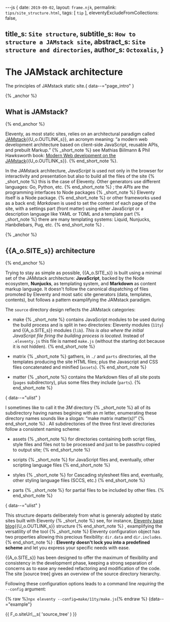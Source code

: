 ---js
{
  date:      `2019-09-02`,
  layout:    `frame.njk`,
  permalink: `tips/site_structure.html`,
  tags:      [ `tip` ],
  eleventyExcludeFromCollections: false,

  title_s:    `Site structure`,
  subtitle_s: `How to structure a JAMstack site`,
  abstract_s: `Site structure and directories`,
  author_s:   `Octoxalis`,
}
---
[comment]: # (======== Post ========)
# The JAMstack architecture

The principles of JAMstack static site.{ data--="page_intro" }

{% _anchor %}
## What is JAMstack?
{% end_anchor %}


Eleventy, as most static sites, relies on an architectural paradigm called [JAMstack]{{U_o.OUTLINK_s}}, an acronym meaning: <q>a modern web development architecture based on client-side JavaScript, reusable APIs, and prebuilt Markup.</q>
{% _short_note %}
see Mathias Biilmann & Phil Hawksworth book: [Modern Web development on the JAMstack]{{U_o.OUTLINK_s}}.
{% end_short_note %}.

In the JAMstack architecture, *JavaScript* is used not only in the browser for interactivity and presentation but also to build all the files of the site
{% _short_note %}
this is the case of Eleventy. Other generators use different languages: Go, Python, etc.
{% end_short_note %}
; the *APIs* are the programming interfaces to Node packages
{% _short_note %}
Eleventy itself is a Node package.
{% end_short_note %}
or other frameworks used as a back end; *Markdown* is used to set the content of each page of the site, with a settings part (front matter) using either JavaScript or a description language like YAML or TOML and a template part
{% _short_note %}
there are many templating systems: Liquid, Nunjucks, Hanbdlebars, Pug, etc.
{% end_short_note %}
.

{% _anchor %}
## {{A_o.SITE_s}} architecture
{% end_anchor %}


Trying to stay as simple as possible, {{A_o.SITE_s}} is built using a minimal set of the JAMstack architecture: **JavaScript**, backed by the Node ecosystem, **Nunjucks**, as templating system, and **Markdown** as content markup language. It doesn't follow the canonical dispatching of files promoted by Eleventy and most satic site generators (data, templates, contents), but follows a pattern examplifying the JAMstack paradigm.

The `source` directory design reflects the JAMstack categories:
+ make
{% _short_note %}
contains JavaScript modules to be used during the build process and is split in two directories: Eleventy modules (`11ty`) and {{A_o.SITE_s}} modules (`lib`).
*This is also where the initial JavaScript file firing the building process is located*. Instead of `.eleventy.js` this file is named `make.js` (without the starting dot because it is not hidden).
{% end_short_note %}

+ matrix
{% _short_note %}
gathers, in `./` and `parts` directories, all the templates producing the site HTML files; plus the Javascript and CSS files concatenated and minified (`assets`).
{% end_short_note %}

+ matter
{% _short_note %}
contains the Markdown files of all site posts (`pages` subdirectory), plus some files they include (`parts`).
{% end_short_note %}

{ data--="ulist" }

I sometimes like to call it the *3M* directory
{% _short_note %}
all of its subdirectory having names begining with an *m* letter, enumerating these directory names sounds like a slogan: <q>make matrix matter(s)!</q>
{% end_short_note %}
.
All subdirectories of the three first level directories follow a consistent naming scheme:

+ assets
{% _short_note %}
for directories containing both script files, style files and files not to be processed and just to be passthru copied to output site;
{% end_short_note %}

+ scripts
{% _short_note %}
for JavaScript files and, eventually, other scripting language files
{% end_short_note %}

+ styles
{% _short_note %}
for Cascading stylesheet files and, eventually, other styling language files (SCCS, etc.)
{% end_short_note %}

+ parts
{% _short_note %}
for partial files to be included by other files.
{% end_short_note %}

{ data--="ulist" }

This structure departs deliberately from what is  generaly adopted by static sites built with Eleventy
{% _short_note %}
see, for instance, [Eleventy base blog]{{U_o.OUTLINK_s}} structure
{% end_short_note %}
, examplifying the versatility of the tool
{% _short_note %}
Eleventy configuration object has two properties allowing this precious flexibility: `dir.data` and `dir.includes`.
{% end_short_note %}
: **Eleventy doesn't lock you into a predefined scheme** and let you express your specific needs with ease.

{{A_o.SITE_s}} has been designed to offer the maximum of flexibility and consistency in the development phase, keeping a strong separation of concerns as to ease any needed refactoring and modification of the code. The site [source tree] gives an overview of the source directory hierarchy.

Following these configuration options leads to a command line *requiring* the `--config` argument:

{% raw %}`npx eleventy --config=make/11ty/make.js`{% endraw %}
{data--="example"}


[comment]: # (======== Links ========)
{{ F_o.siteUrl__s( 'source_tree' ) }}

[JAMstack]: https://jamstack.org/
[Modern Web development on the JAMstack]: https://www.netlify.com/pdf/oreilly-modern-web-development-on-the-jamstack.pdf
[Eleventy base blog]: https://github.com/11ty/eleventy-base-blog